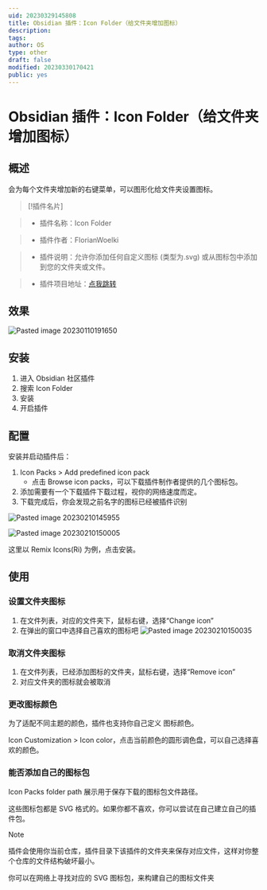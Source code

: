 ```yaml
---
uid: 20230329145808
title: Obsidian 插件：Icon Folder（给文件夹增加图标）
description: 
tags: 
author: OS
type: other
draft: false
modified: 20230330170421
public: yes
---
```


# Obsidian 插件：Icon Folder（给文件夹增加图标）

## 概述

会为每个文件夹增加新的右键菜单，可以图形化给文件夹设置图标。

> [!插件名片]

> - 插件名称：Icon Folder

> - 插件作者：FlorianWoelki

> - 插件说明：允许你添加任何自定义图标 (类型为.svg) 或从图标包中添加到您的文件夹或文件。

> - 插件项目地址：[点我跳转](https://github.com/FlorianWoelki/obsidian-icon-folder)

## 效果

![Pasted image 20230110191650](https://s1.vika.cn/space/2023/03/15/0364664aaa5c456f84225129d0ec2640)

## 安装

1. 进入 Obsidian 社区插件
2. 搜索 Icon Folder
3. 安装
4. 开启插件

## 配置

安装并启动插件后：

1. Icon Packs > Add predefined icon pack
    - 点击 Browse icon packs，可以下载插件制作者提供的几个图标包。
2. 添加需要有一个下载插件下载过程，视你的网络速度而定。
3. 下载完成后，你会发现之前名字的图标已经被插件识别

![Pasted image 20230210145955](https://s1.vika.cn/space/2023/03/15/9f19b9098f504387b5ab409ce27d1923)

![Pasted image 20230210150005](https://s1.vika.cn/space/2023/03/15/960eb46f4d604e6b8c829bf29c3ef1e4)

这里以 Remix Icons(Ri) 为例，点击安装。

## 使用

### 设置文件夹图标

1. 在文件列表，对应的文件夹下，鼠标右键，选择“Change icon”
2. 在弹出的窗口中选择自己喜欢的图标吧
   ![Pasted image 20230210150035](https://s1.vika.cn/space/2023/03/15/9f6d7264225446f8a0de9bbb40d80e6c)

### 取消文件夹图标

1. 在文件列表，已经添加图标的文件夹，鼠标右键，选择“Remove icon”
2. 对应文件夹的图标就会被取消

### 更改图标颜色

为了适配不同主题的颜色，插件也支持你自己定义 图标颜色。

Icon Customization > Icon color，点击当前颜色的圆形调色盘，可以自己选择喜欢的颜色。

### 能否添加自己的图标包

Icon Packs folder path 展示用于保存下载的图标包文件路径。

这些图标包都是 SVG 格式的。如果你都不喜欢，你可以尝试在自己建立自己的插件包。

> [!Note]
> 插件会使用你当前仓库，插件目录下该插件的文件夹来保存对应文件，这样对你整个仓库的文件结构破坏最小。

你可以在网络上寻找对应的 SVG 图标包，来构建自己的图标文件夹
